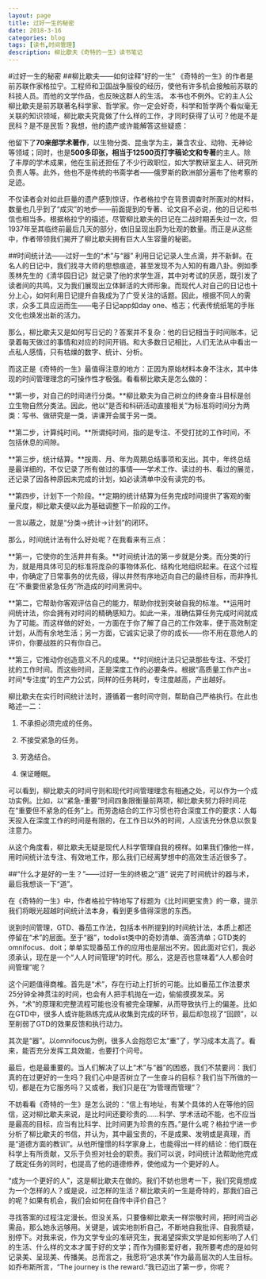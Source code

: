 ```yaml
---
layout: page
title: 过好一生的秘密
date: 2018-3-16
categories: blog
tags: [读书,时间管理]
description: 柳比歇夫《奇特的一生》读书笔记
---
```

#过好一生的秘密
##柳比歇夫——如何诠释“好的一生”
《奇特的一生》的作者是前苏联作家格拉宁。工程师和卫国战争服役的经历，使他有许多机会接触前苏联的科技人员。而他的文学作品，也反映这群人的生活。
本书也不例外。它的主人公柳比歇夫是前苏联著名科学家、哲学家。你一定会好奇，科学和哲学两个看似毫无关联的知识领域，柳比歇夫究竟做了什么样的工作，才同时获得了认可？他是不是民科？是不是民哲？我想，他的遗产或许能解答这些疑惑：

他留下了**70来部学术著作**，以生物分类、昆虫学为主，兼含农业、动物、无神论等领域；同时，也是**500多印张，相当于12500页打字稿论文和专著**的主人。除了丰厚的学术成果，他在生前还担任了不少行政职位，如大学教研室主人、研究所负责人等。此外，他也不是传统的书斋学者——俄罗斯的欧洲部分遍布了他考察的足迹。

不仅读者会对如此巨量的遗产感到惊讶，作者格拉宁在背景调查时所面对的材料，数量也几乎到了“成灾”的地步——前面提到的专著、论文自不必说，他的日记和书信也相当多。根据格拉宁的描述，尽管柳比歇夫的日记在二战时期丢失过一次，但1937年至其临终前最后几天的部分，依旧呈现出蔚为壮观的数量。而正是从这些中，作者带领我们揭开了柳比歇夫拥有巨大人生容量的秘密。

##时间统计法——过好一生的“术”与“器”
利用日记记录人生点滴，并不新鲜。在名人的日记中，我们找寻大师的思想痕迹，甚至发现不为人知的有趣八卦。例如季羡林先生的《清华园日记》就记录了他的求学生涯，其中对考试的厌恶，既引发了读者间的共鸣，又为我们展现出立体鲜活的大师形象。而现代人对自己的日记也十分上心，如何利用日记提升自我成为了广受关注的话题。因此，根据不同人的需求，众多工具应运而生——电子日记app如day one、格志；代表传统纸笔的手账文化也焕发出新的活力。

那么，柳比歇夫又是如何写日记的？答案并不复杂：他的日记相当于时间账本，记录着每天做过的事情和对应的时间开销。和大多数日记相比，人们无法从中看出一点私人感情，只有枯燥的数字、统计、分析。

而这正是《奇特的一生》最值得注意的地方：正因为原始材料本身不注水，其中体现的时间管理理念的可操作性才极强。看看柳比歇夫是怎么做的：

**第一步，对自己的时间进行分类。**柳比歇夫为自己树立的终身奋斗目标是创立生物自然分类法。因此，他以“是否和科研活动直接相关”为标准将时间分为两类：写书、做研究是一类，讲课开会属于另一类。

**第二步，计算纯时间。**所谓纯时间，指的是专注、不受打扰的工作时间，不包括休息的间隙。

**第三步，统计结算。**按周、月、年为周期总结事项和支出。其中，年终总结是最详细的，不仅记录了所有做过的事情——学术工作、读过的书、看过的展览，还记录了因各种原因未完成的计划，如必读清单中没有读完的书。

**第四步，计划下一个阶段。**定期的统计结算为任务完成时间提供了客观的衡量尺度，柳比歇夫便以此为基础调整下一阶段的工作。

一言以蔽之，就是“分类→统计→计划”的闭环。



那么，时间统计法有什么好处呢？在我看来有三点：

**第一，它使你的生活井井有条。**时间统计法的第一步就是分类。而分类的行为，就是用具体可见的标准将庞杂的事物体系化、结构化地组织起来。在这个过程中，你确定了日常事务的优先级，得以井然有序地迈向自己的最终目标，而非挣扎在“不重要但紧急任务”所造成的时间黑洞中。

**第二，它帮助你客观评估自己的能力，帮助你找到突破自我的标准。**运用时间统计法，你会拥有对时间的精确感知力。如此一来，准确估算任务完成时间就成为了可能。而这样做的好处，一方面在于你了解了自己的工作效率，便于高效制定计划，从而有余地生活；另一方面，它诚实记录了你的成长——你不用在意他人的评价，你要战胜的只有你自己。

**第三，它推动你创造意义不凡的成果。**时间统计法只记录那些专注、不受打扰的工作时间。而这些时间，正是深度工作的必要条件。根据“高质量工作产出=时间*专注度”的生产力公式，同样的任务耗时，专注度越高，产出越好。


柳比歇夫在实行时间统计法时，遵循着一套时间守则，帮助自己严格执行。在此也略述一二：

1.  不承担必须完成的任务。

2.  不接受紧急的任务。

3.  劳逸结合。

4.  保证睡眠。

可以看到，柳比歇夫的时间守则和现代时间管理理念有相通之处，可以作为一个成功实例。比如，以“紧急-重要”时间四象限衡量前两项，柳比歇夫努力将时间花在“重要但不紧急的任务”上。而劳逸结合的工作习惯也符合深度工作的要求：人每天投入在深度工作的时间是有限的，在工作日以外的时间，人应该充分休息以恢复注意力。

从这个角度看，柳比歇夫无疑是现代人科学管理自我的榜样。如果我们像他一样，用时间统计法专注、有效地工作，那么我们已经离梦想中的高效生活近很多了。

##“什么才是好的一生？”——过好一生的终极之“道”
说完了时间统计的器与术，最后我想谈一下“道”。

在《奇特的一生》中，作者格拉宁特地写了标题为《比时间更宝贵》的一章，提示我们将眼光超越时间统计法本身，看到更多值得深思的东西。

说到时间管理，GTD、番茄工作法，包括本书所提到的时间统计法，本质上都还停留在“术”的层面。至于“器”，todolist类中的奇妙清单、滴答清单；GTD类的omnifocus、doit；单单实现番茄工作的应用也是层出不穷。因此面对它们，我必须承认，现在是一个“人人时间管理”的时代。那么，这是否也意味着“人人都会时间管理”呢？

这个问题值得商榷。首先是“术”，存在行动上打折的可能。比如番茄工作法要求25分钟全神贯注的时间，也会有人把手机抛在一边，偷偷摸摸发呆。另外，“术”的原理和完整流程可能也没有被完全理解，从而导致执行上的偏差。比如在GTD中，很多人或许能熟练完成从收集到完成的环节，最后却忽视了“回顾”，以至削弱了GTD的效果反馈和执行动力。

其次是“器”。以omnifocus为例，很多人会抱怨它太“重”了，学习成本太高了。看来，能否充分发挥工具效能，也要打个问号。

最后，也是最重要的。当人们解决了以上“术”与“器”的困惑，我们不禁要问：我们真的在过更好的一生吗？我们心中是否树立了一生奋斗的目标？我们当下所做的一切，都是在为它服务吗？又或者，我们只是在”为管理而管理“？

不妨看看《奇特的一生》是怎么说的：“信上有地址，有某个具体的人在等他的回信，这对柳比歇夫来说，是比时间还要珍贵的……科学、学术活动不能，也不应当是最高的目标，应当有比科学、比时间更为珍贵的东西。”是什么呢？格拉宁进一步分析了柳比歇夫的书信，并认为，其中最宝贵的，不是成果、发明或是真理，而是“道德方面的教训”。从他所憧憬的科学家身上，也能得出一样的结论：他们既在科学上有所贡献，又乐于负担对社会的职责。我们可以说，时间统计法帮助他完成了既定任务的同时，也提高了他的道德修养，使他成为一个更好的人。

“成为一个更好的人”，这是柳比歇夫在做的。我们不妨也思考一下，我们究竟想成为一个怎样的人？或是说，过怎样的生活？柳比歇夫的一生是奇特的，那我们自己的呢？如果有机会，我们会如何在自传中评价自己？

寻找答案的过程注定漫长。但没关系，只要像柳比歇夫一样崇敬时间，把时间当必需品，那么她永远够用。关键是，诚实地剖析自己，不断地自我批评、自我质疑，别停下。对我来说，作为文学专业的准研究生，我渴望探索文学是如何影响了人们的生活、什么样的文本才属于好的文学；而作为摄影爱好者，我所要考虑的是如何记录美、呈现美、传播美。总而言之，我愿将“追求美”作为最高层次的人生目标。如乔布斯所言，“The journey is the reward.”我已迈出了第一步，你呢？

